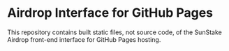 # Airdrop Interface for GitHub Pages

This repository contains built static files, not source code, of the SunStake Airdrop front-end interface for GitHub Pages hosting.
